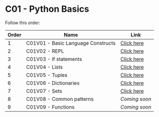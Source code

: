 # C01 - Python Basics

Follow this order:

| Order | Name                               | Link                     |
|-------|------------------------------------|--------------------------|
| 1     | C01V01 - Basic Language Constructs | [Click here](01-C01V01/) |
| 2     | C01V02 - REPL                      | [Click here](02-C01V02/) |
| 3     | C01V03 - If statements             | [Click here](03-C01V03/) |
| 4     | C01V04 - Lists                     | [Click here](04-C01V04/) |
| 5     | C01V05 - Tuples                    | [Click here](05-C01V05/) |
| 6     | C01V06 - Dictionaries              | [Click here](06-C01V06/) |
| 7     | C01V07 - Sets                      | [Click here](07-C01V07/) |
| 8     | C01V08 - Common patterns           | *Coming soon*            |
| 9     | C01V09 - Functions                 | *Coming soon*            |
